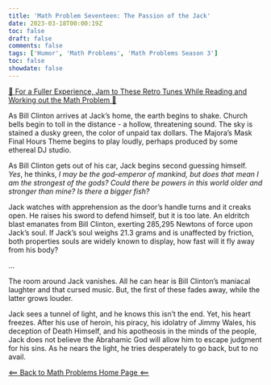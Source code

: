 ```yaml
---
title: 'Math Problem Seventeen: The Passion of the Jack'
date: 2023-03-18T00:00:19Z
toc: false
draft: false
comments: false
tags: ['Humor', 'Math Problems', 'Math Problems Season 3']
toc: false
showdate: false
---
```


[🎵 For a Fuller Experience, Jam to These Retro Tunes While Reading and Working out the Math Problem 🎵](https://www.youtube.com/watch?v=ZbR5WcyWl18)

As Bill Clinton arrives at Jack’s home, the earth begins to shake. Church bells begin to toll in the distance - a hollow, threatening sound. The sky is stained a dusky green, the color of unpaid tax dollars. The Majora’s Mask Final Hours Theme begins to play loudly, perhaps produced by some ethereal DJ studio.

As Bill Clinton gets out of his car, Jack begins second guessing himself. *Yes*, he thinks, *I may be the god-emperor of mankind, but does that mean I am the strongest of the gods? Could there be powers in this world older and stronger than mine? Is there a bigger fish?*

Jack watches with apprehension as the door’s handle turns and it creaks open. He raises his sword to defend himself, but it is too late. An eldritch blast emanates from Bill Clinton, exerting 285,295 Newtons of force upon Jack’s soul. If Jack’s soul weighs 21.3 grams and is unaffected by friction, both properties souls are widely known to display, how fast will it fly away from his body?

...

The room around Jack vanishes. All he can hear is Bill Clinton’s maniacal laughter and that cursed music. But, the first of these fades away, while the latter grows louder. 

Jack sees a tunnel of light, and he knows this isn’t the end. Yet, his heart freezes. After his use of heroin, his piracy, his idolatry of Jimmy Wales, his deception of Death Himself, and his apotheosis in the minds of the people, Jack does not believe the Abrahamic God will allow him to escape judgment for his sins. As he nears the light, he tries desperately to go back, but to no avail.

[<== Back to Math Problems Home Page <==](/humor/problems#season-three-jackhammer-40k)
